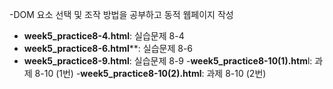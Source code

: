 -DOM 요소 선택 및 조작 방법을 공부하고 동적 웹페이지 작성
- **week5_practice8-4.html**: 실습문제 8-4
- **week5_practice8-6.html****: 실습문제 8-6
- **week5_practice8-9.html**: 실습문제 8-9
-**week5_practice8-10(1).htm**l: 과제 8-10 (1번)
-**week5_practice8-10(2).html**: 과제 8-10 (2번)

